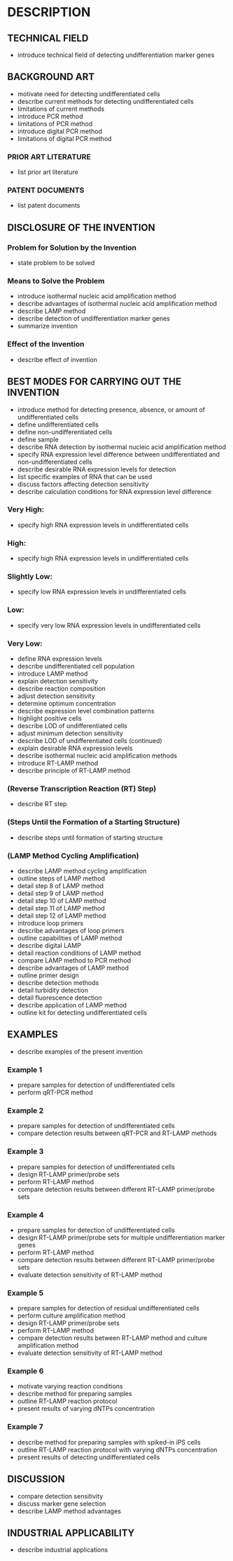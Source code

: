 # DESCRIPTION

## TECHNICAL FIELD

- introduce technical field of detecting undifferentiation marker genes

## BACKGROUND ART

- motivate need for detecting undifferentiated cells
- describe current methods for detecting undifferentiated cells
- limitations of current methods
- introduce PCR method
- limitations of PCR method
- introduce digital PCR method
- limitations of digital PCR method

### PRIOR ART LITERATURE

- list prior art literature

### PATENT DOCUMENTS

- list patent documents

## DISCLOSURE OF THE INVENTION

### Problem for Solution by the Invention

- state problem to be solved

### Means to Solve the Problem

- introduce isothermal nucleic acid amplification method
- describe advantages of isothermal nucleic acid amplification method
- describe LAMP method
- describe detection of undifferentiation marker genes
- summarize invention

### Effect of the Invention

- describe effect of invention

## BEST MODES FOR CARRYING OUT THE INVENTION

- introduce method for detecting presence, absence, or amount of undifferentiated cells
- define undifferentiated cells
- define non-undifferentiated cells
- define sample
- describe RNA detection by isothermal nucleic acid amplification method
- specify RNA expression level difference between undifferentiated and non-undifferentiated cells
- describe desirable RNA expression levels for detection
- list specific examples of RNA that can be used
- discuss factors affecting detection sensitivity
- describe calculation conditions for RNA expression level difference

### Very High:

- specify high RNA expression levels in undifferentiated cells

### High:

- specify high RNA expression levels in undifferentiated cells

### Slightly Low:

- specify low RNA expression levels in undifferentiated cells

### Low:

- specify very low RNA expression levels in undifferentiated cells

### Very Low:

- define RNA expression levels
- describe undifferentiated cell population
- introduce LAMP method
- explain detection sensitivity
- describe reaction composition
- adjust detection sensitivity
- determine optimum concentration
- describe expression level combination patterns
- highlight positive cells
- describe LOD of undifferentiated cells
- adjust minimum detection sensitivity
- describe LOD of undifferentiated cells (continued)
- explain desirable RNA expression levels
- describe isothermal nucleic acid amplification methods
- introduce RT-LAMP method
- describe principle of RT-LAMP method

### (Reverse Transcription Reaction (RT) Step)

- describe RT step

### (Steps Until the Formation of a Starting Structure)

- describe steps until formation of starting structure

### (LAMP Method Cycling Amplification)

- describe LAMP method cycling amplification
- outline steps of LAMP method
- detail step 8 of LAMP method
- detail step 9 of LAMP method
- detail step 10 of LAMP method
- detail step 11 of LAMP method
- detail step 12 of LAMP method
- introduce loop primers
- describe advantages of loop primers
- outline capabilities of LAMP method
- describe digital LAMP
- detail reaction conditions of LAMP method
- compare LAMP method to PCR method
- describe advantages of LAMP method
- outline primer design
- describe detection methods
- detail turbidity detection
- detail fluorescence detection
- describe application of LAMP method
- outline kit for detecting undifferentiated cells

## EXAMPLES

- describe examples of the present invention

### Example 1

- prepare samples for detection of undifferentiated cells
- perform qRT-PCR method

### Example 2

- prepare samples for detection of undifferentiated cells
- compare detection results between qRT-PCR and RT-LAMP methods

### Example 3

- prepare samples for detection of undifferentiated cells
- design RT-LAMP primer/probe sets
- perform RT-LAMP method
- compare detection results between different RT-LAMP primer/probe sets

### Example 4

- prepare samples for detection of undifferentiated cells
- design RT-LAMP primer/probe sets for multiple undifferentiation marker genes
- perform RT-LAMP method
- compare detection results between different RT-LAMP primer/probe sets
- evaluate detection sensitivity of RT-LAMP method

### Example 5

- prepare samples for detection of residual undifferentiated cells
- perform culture amplification method
- design RT-LAMP primer/probe sets
- perform RT-LAMP method
- compare detection results between RT-LAMP method and culture amplification method
- evaluate detection sensitivity of RT-LAMP method

### Example 6

- motivate varying reaction conditions
- describe method for preparing samples
- outline RT-LAMP reaction protocol
- present results of varying dNTPs concentration

### Example 7

- describe method for preparing samples with spiked-in iPS cells
- outline RT-LAMP reaction protocol with varying dNTPs concentration
- present results of detecting undifferentiated cells

## DISCUSSION

- compare detection sensitivity
- discuss marker gene selection
- describe LAMP method advantages

## INDUSTRIAL APPLICABILITY

- describe industrial applications

